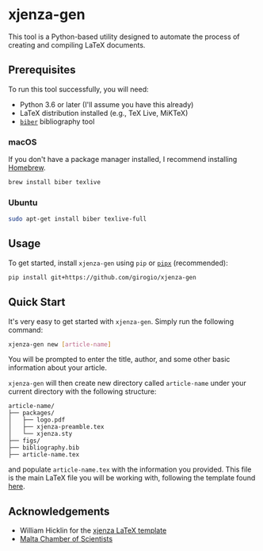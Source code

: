 # xjenza-gen

This tool is a Python-based utility designed to automate the process of creating
and compiling LaTeX documents.

## Prerequisites

To run this tool successfully, you will need:

- Python 3.6 or later (I'll assume you have this already)
- LaTeX distribution installed (e.g., TeX Live, MiKTeX)
- [`biber`](https://en.wikipedia.org/wiki/Biber_(LaTeX)) bibliography tool

### macOS

If you don't have a package manager installed, I recommend installing
[Homebrew](https://brew.sh/).

```bash
brew install biber texlive
```

### Ubuntu

```bash
sudo apt-get install biber texlive-full
```

## Usage

To get started, install `xjenza-gen` using `pip` or [`pipx`](https://github.com/pypa/pipx) (recommended):

```bash
pip install git+https://github.com/girogio/xjenza-gen
```

## Quick Start

It's very easy to get started with `xjenza-gen`. Simply run the following
command:

```bash
xjenza-gen new [article-name]
```

You will be prompted to enter the title, author, and some other basic information about
your article.

`xjenza-gen` will then create new directory called `article-name` under your
current directory with the following structure:

```text
article-name/
├── packages/
│   ├── logo.pdf
│   ├── xjenza-preamble.tex
│   └── xjenza.sty
├── figs/
├── bibliography.bib
├── article-name.tex
```

and populate `article-name.tex` with the information you provided. This file is the main LaTeX file you will be working with, following the template found [here](https://www.overleaf.com/latex/templates/xjenza-article/ktbfsjgqqcpw).

## Acknowledgements

- William Hicklin for the [xjenza LaTeX template](https://www.overleaf.com/latex/templates/xjenza-article/ktbfsjgqqcpw)
- [Malta Chamber of Scientists](https://www.mcs.org.mt/)